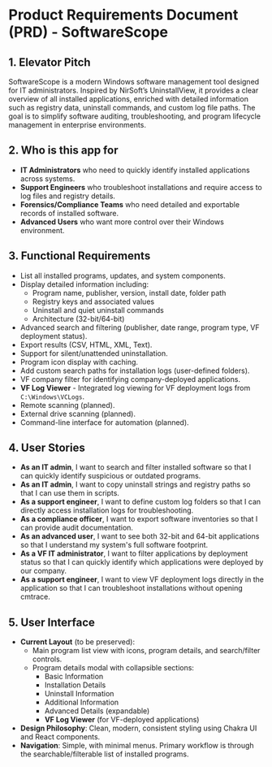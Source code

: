 # Product Requirements Document (PRD) - SoftwareScope

## 1. Elevator Pitch
SoftwareScope is a modern Windows software management tool designed for IT administrators. Inspired by NirSoft’s UninstallView, it provides a clear overview of all installed applications, enriched with detailed information such as registry data, uninstall commands, and custom log file paths. The goal is to simplify software auditing, troubleshooting, and program lifecycle management in enterprise environments.

## 2. Who is this app for
- **IT Administrators** who need to quickly identify installed applications across systems.
- **Support Engineers** who troubleshoot installations and require access to log files and registry details.
- **Forensics/Compliance Teams** who need detailed and exportable records of installed software.
- **Advanced Users** who want more control over their Windows environment.

## 3. Functional Requirements
- List all installed programs, updates, and system components.
- Display detailed information including:
  - Program name, publisher, version, install date, folder path
  - Registry keys and associated values
  - Uninstall and quiet uninstall commands
  - Architecture (32-bit/64-bit)
- Advanced search and filtering (publisher, date range, program type, VF deployment status).
- Export results (CSV, HTML, XML, Text).
- Support for silent/unattended uninstallation.
- Program icon display with caching.
- Add custom search paths for installation logs (user-defined folders).
- VF company filter for identifying company-deployed applications.
- **VF Log Viewer** - Integrated log viewing for VF deployment logs from `C:\Windows\VCLogs`.
- Remote scanning (planned).
- External drive scanning (planned).
- Command-line interface for automation (planned).

## 4. User Stories
- **As an IT admin**, I want to search and filter installed software so that I can quickly identify suspicious or outdated programs.
- **As an IT admin**, I want to copy uninstall strings and registry paths so that I can use them in scripts.
- **As a support engineer**, I want to define custom log folders so that I can directly access installation logs for troubleshooting.
- **As a compliance officer**, I want to export software inventories so that I can provide audit documentation.
- **As an advanced user**, I want to see both 32-bit and 64-bit applications so that I understand my system's full software footprint.
- **As a VF IT administrator**, I want to filter applications by deployment status so that I can quickly identify which applications were deployed by our company.
- **As a support engineer**, I want to view VF deployment logs directly in the application so that I can troubleshoot installations without opening cmtrace.

## 5. User Interface
- **Current Layout** (to be preserved):  
  - Main program list view with icons, program details, and search/filter controls.  
  - Program details modal with collapsible sections:  
    - Basic Information  
    - Installation Details  
    - Uninstall Information  
    - Additional Information  
    - Advanced Details (expandable)
    - **VF Log Viewer** (for VF-deployed applications)  
- **Design Philosophy**: Clean, modern, consistent styling using Chakra UI and React components.
- **Navigation**: Simple, with minimal menus. Primary workflow is through the searchable/filterable list of installed programs.
